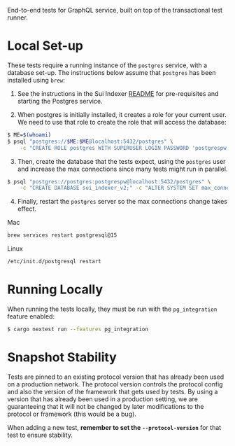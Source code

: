 End-to-end tests for GraphQL service, built on top of the transactional test
runner.

# Local Set-up

These tests require a running instance of the `postgres` service, with a
database set-up. The instructions below assume that `postgres` has been
installed using `brew`:

1. See the instructions in the Sui Indexer [README](../sui-indexer/README.md)
   for pre-requisites and starting the Postgres service.

2. When postgres is initially installed, it creates a role for your current
   user.  We need to use that role to create the role that will access the
   database:

```sh
$ ME=$(whoami)
$ psql "postgres://$ME:$ME@localhost:5432/postgres" \
    -c "CREATE ROLE postgres WITH SUPERUSER LOGIN PASSWORD 'postgrespw';"
```

3. Then, create the database that the tests expect, using the `postgres` user
   and increase the max connections since many tests might run in parallel.

```sh
$ psql "postgres://postgres:postgrespw@localhost:5432/postgres" \
    -c "CREATE DATABASE sui_indexer_v2;" -c "ALTER SYSTEM SET max_connections = 500;"
```

4. Finally, restart the `postgres` server so the max connections change takes
   effect.

Mac
```sh
brew services restart postgresql@15

```

Linux
```sh
/etc/init.d/postgresql restart
```

# Running Locally

When running the tests locally, they must be run with the `pg_integration`
feature enabled:

```sh
$ cargo nextest run --features pg_integration
```

# Snapshot Stability

Tests are pinned to an existing protocol version that has already been used on a
production network. The protocol version controls the protocol config and also
the version of the framework that gets used by tests. By using a version that
has already been used in a production setting, we are guaranteeing that it will
not be changed by later modifications to the protocol or framework (this would
be a bug).

When adding a new test, **remember to set the `--protocol-version`** for that
test to ensure stability.
